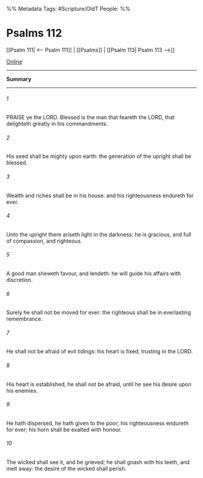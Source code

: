 

%% Metadata
Tags: #Scripture/OldT
People: 
%%
# Psalms 112
[[Psalm 111| <-- Psalm 111]] | [[Psalms]] | [[Psalm 113| Psalm 113 -->]]

[Online](https://churchofjesuschrist.org/study/scriptures/ot/ps/112?lang=eng)

---
__Summary__



---

###### 1
PRAISE ye the LORD.  Blessed is the man that feareth the LORD, that delighteth greatly in his commandments.
###### 2
His seed shall be mighty upon earth: the generation of the upright shall be blessed.
###### 3
Wealth and riches shall be in his house: and his righteousness endureth for ever.
###### 4
Unto the upright there ariseth light in the darkness: he is gracious, and full of compassion, and righteous.
###### 5
A good man sheweth favour, and lendeth: he will guide his affairs with discretion.
###### 6
Surely he shall not be moved for ever: the righteous shall be in everlasting remembrance.
###### 7
He shall not be afraid of evil tidings: his heart is fixed, trusting in the LORD.
###### 8
His heart is established, he shall not be afraid, until he see his desire upon his enemies.
###### 9
He hath dispersed, he hath given to the poor; his righteousness endureth for ever; his horn shall be exalted with honour.
###### 10
The wicked shall see it, and be grieved; he shall gnash with his teeth, and melt away: the desire of the wicked shall perish.



